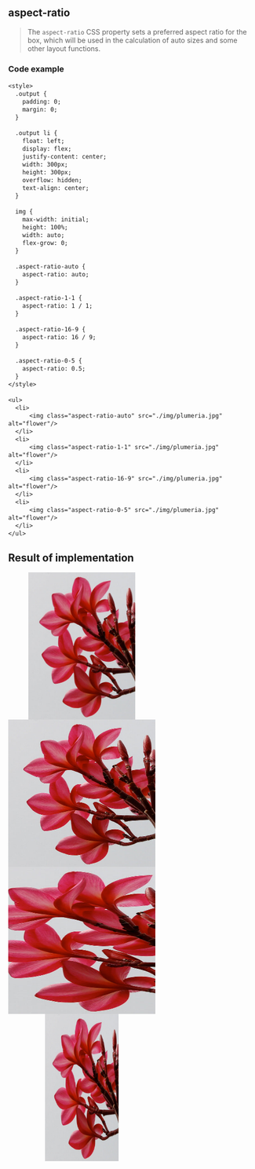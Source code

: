 ## aspect-ratio

> The `aspect-ratio` CSS property sets a preferred aspect ratio for the box, which will be used in the calculation of auto sizes and some other layout functions.

### Code example

```
<style>
  .output {
    padding: 0;
    margin: 0;
  }

  .output li {
    float: left;
    display: flex;
    justify-content: center;
    width: 300px;
    height: 300px;
    overflow: hidden;
    text-align: center;
  }

  img {
    max-width: initial;
    height: 100%;
    width: auto;
    flex-grow: 0;
  }

  .aspect-ratio-auto {
    aspect-ratio: auto;
  }

  .aspect-ratio-1-1 {
    aspect-ratio: 1 / 1;
  }

  .aspect-ratio-16-9 {
    aspect-ratio: 16 / 9;
  }

  .aspect-ratio-0-5 {
    aspect-ratio: 0.5;
  }
</style>

<ul>
  <li>
      <img class="aspect-ratio-auto" src="./img/plumeria.jpg" alt="flower"/>
  </li>
  <li>
      <img class="aspect-ratio-1-1" src="./img/plumeria.jpg" alt="flower"/>
  </li>
  <li>
      <img class="aspect-ratio-16-9" src="./img/plumeria.jpg" alt="flower"/>
  </li>
  <li>
      <img class="aspect-ratio-0-5" src="./img/plumeria.jpg" alt="flower"/>
  </li>
</ul>
```

## Result of implementation 


  <style>
    .output {
      padding: 0!important;
      margin: 0;
    }

    .output li {
      float: left;
      display: flex;
      justify-content: center;
      width: 300px;
      height: 300px;
      overflow: hidden;
      text-align: center;
    }

    img {
      max-width: initial!important;
      height: 100%;
      width: auto;
      flex-grow: 0;
    }

    .aspect-ratio-auto {
      aspect-ratio: auto;
    }

    .aspect-ratio-1-1 {
      aspect-ratio: 1 / 1;
    }

    .aspect-ratio-16-9 {
      aspect-ratio: 16 / 9;
    }

    .aspect-ratio-0-5 {
      aspect-ratio: 0.5;
    }
  </style>

<ul class="output">
  <li>
      <img class="aspect-ratio-auto" src="./img/plumeria.jpg" alt="flower"/>
  </li>
  <li>
      <img class="aspect-ratio-1-1" src="./img/plumeria.jpg" alt="flower"/>
  </li>
  <li>
      <img class="aspect-ratio-16-9" src="./img/plumeria.jpg" alt="flower"/>
  </li>
  <li>
      <img class="aspect-ratio-0-5" src="./img/plumeria.jpg" alt="flower"/>
  </li>
</ul>